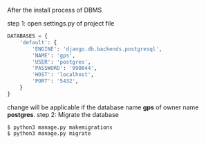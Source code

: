 After the install process of DBMS 

step 1: open settings.py of project file 
```python 
DATABASES = {
    'default': {
        'ENGINE': 'django.db.backends.postgresql',
        'NAME': 'gps',
        'USER': 'postgres',
        'PASSWORD': '990044',
        'HOST': 'localhost',
        'PORT': '5432',
    }
}
```

change will be applicable if the database name **gps** of owner name **postgres**.
step 2: Migrate the database
```shell
$ python3 manage.py makemigrations
$ python3 manage.py migrate
```
